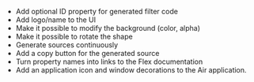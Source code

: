 * Add optional ID property for generated filter code
* Add logo/name to the UI
* Make it possible to modify the background (color, alpha)
* Make it possible to rotate the shape
* Generate sources continuously
* Add a copy button for the generated source
* Turn property names into links to the Flex documentation
* Add an application icon and window decorations to the Air application.
